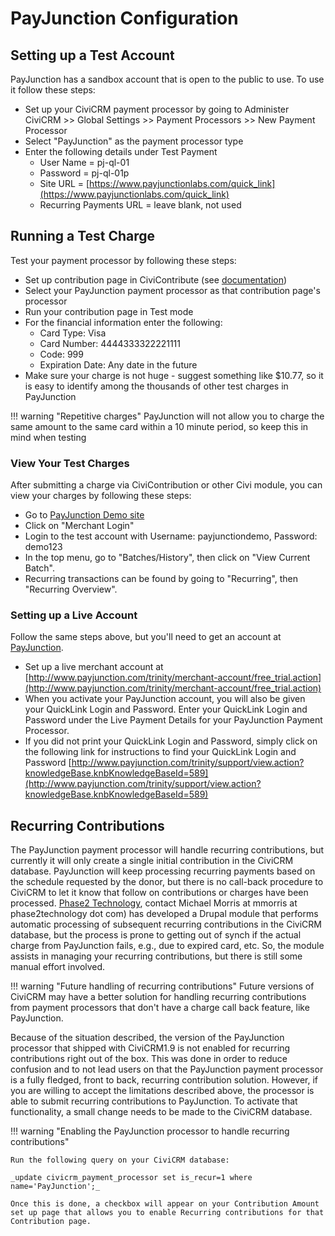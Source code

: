 # PayJunction Configuration


## Setting up a Test Account

PayJunction has a sandbox account that is open to the public to use. To use it follow these steps:

* Set up your CiviCRM payment processor by going to Administer CiviCRM >> Global Settings >> Payment Processors >> New Payment Processor
* Select "PayJunction" as the payment processor type
* Enter the following details under Test Payment
    * User Name = pj-ql-01
    * Password = pj-ql-01p
    * Site URL = [https://www.payjunctionlabs.com/quick_link](https://www.payjunctionlabs.com/quick_link)
    * Recurring Payments URL = leave blank, not used

## Running a Test Charge

Test your payment processor by following these steps:

* Set up contribution page in CiviContribute (see [documentation](https://wiki.civicrm.org/confluence/display/CRMDOC/CiviContribute+Admin))
* Select your PayJunction payment processor as that contribution page's processor
* Run your contribution page in Test mode
* For the financial information enter the following:
    * Card Type: Visa
    * Card Number: 4444333322221111
    * Code: 999
    * Expiration Date: Any date in the future
* Make sure your charge is not huge - suggest something like $10.77, so it is easy to identify among the thousands of other test charges in PayJunction

!!! warning "Repetitive charges"
     PayJunction will not allow you to charge the same amount to the same card within a 10 minute period, so keep this in mind when testing

### View Your Test Charges

After submitting a charge via CiviContribution or other Civi module, you can view your charges by following these steps:

* Go to [PayJunction Demo site](http://www.payjunctionlabs.com)
* Click on "Merchant Login"
* Login to the test account with Username: payjunctiondemo, Password: demo123
* In the top menu, go to "Batches/History", then click on "View Current Batch".
* Recurring transactions can be found by going to "Recurring", then "Recurring Overview".

### Setting up a Live Account

Follow the same steps above, but you'll need to get an account at [PayJunction](http://www.payjunction.com).

* Set up a live merchant account at [http://www.payjunction.com/trinity/merchant-account/free_trial.action](http://www.payjunction.com/trinity/merchant-account/free_trial.action)
* When you activate your PayJunction account, you will also be given your QuickLink Login and Password. Enter your QuickLink Login and Password under the Live Payment Details for your PayJunction Payment Processor.
* If you did not print your QuickLink Login and Password, simply click on the following link for instructions to find your QuickLink Login and Password [http://www.payjunction.com/trinity/support/view.action?knowledgeBase.knbKnowledgeBaseId=589](http://www.payjunction.com/trinity/support/view.action?knowledgeBase.knbKnowledgeBaseId=589)

## Recurring Contributions

The PayJunction payment processor will handle recurring contributions, but currently it will only create a single initial contribution in the CiviCRM database. PayJunction will keep processing recurring payments based on the schedule requested by the donor, but there is no call-back procedure to CiviCRM to let it know that follow on contributions or charges have been processed. [Phase2 Technology](http://www.phase2technology.com), contact Michael Morris at mmorris at phase2technology dot com) has developed a Drupal module that performs automatic processing of subsequent recurring contributions in the CiviCRM database, but the process is prone to getting out of synch if the actual charge from PayJunction fails, e.g., due to expired card, etc. So, the module assists in managing your recurring contributions, but there is still some manual effort involved.

!!! warning "Future handling of recurring contributions"
    Future versions of CiviCRM may have a better solution for handling recurring contributions from payment processors that don't have a charge call back feature, like PayJunction.


Because of the situation described, the version of the PayJunction processor that shipped with CiviCRM1.9 is not enabled for recurring contributions right out of the box. This was done in order to reduce confusion and to not lead users on that the PayJunction payment processor is a fully fledged, front to back, recurring contribution solution. However, if you are willing to accept the limitations described above, the processor is able to submit recurring contributions to PayJunction. To activate that functionality, a small change needs to be made to the CiviCRM database.

!!! warning "Enabling the PayJunction processor to handle recurring contributions"

    Run the following query on your CiviCRM database:

    _update civicrm_payment_processor set is_recur=1 where name='PayJunction';_

    Once this is done, a checkbox will appear on your Contribution Amount set up page that allows you to enable Recurring contributions for that Contribution page.